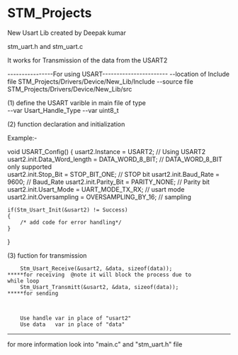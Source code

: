 # STM_Projects

New Usart Lib created by Deepak kumar

stm_uart.h and stm_uart.c

It works for Transmission of the  data from the USART2 

----------------For using USART-----------------------
--location of Include file         STM_Projects/Drivers/Device/New_Lib/Include
--source file 				       STM_Projects/Drivers/Device/New_Lib/src


(1) define the USART varible in main file of type    
				--var        Usart_Handle_Type <name of handle>
				--var 		 uint8_t  <data var>     

(2)			function declaration   and initialization

Example:- 

   void USART_Config()
{ 
	usart2.Instance 				= 		USART2;												// Using USART2
	usart2.init.Data_Word_length 	= 		DATA_WORD_8_BIT;									// DATA_WORD_8_BIT only supported		
	usart2.init.Stop_Bit			=		STOP_BIT_ONE;										// STOP bit 
	usart2.init.Baud_Rate			=		9600;												//  Baud_Rate
	usart2.init.Parity_Bit			=		PARITY_NONE;										//	Parity bit
	usart2.init.Usart_Mode			=		UART_MODE_TX_RX;									//  usart mode
	usart2.init.Oversampling		=		OVERSAMPLING_BY_16;									//  sampling


	if(Stm_Usart_Init(&usart2) != Success)
	{
		/* add code for error handling*/
	}

}

(3)			fuction for transmission 

		
		Stm_Usart_Receive(&usart2, &data, sizeof(data));                 *****for receiving  @note it will block the process due to 																								while loop
		Stm_Usart_Transmitt(&usart2, &data, sizeof(data));				 *****for sending    	
 


 		Use handle var in place of "usart2"
 		Use data   var in place of "data"


----------------------------------------------------------------------------------

for more information look into "main.c" and "stm_uart.h" file


